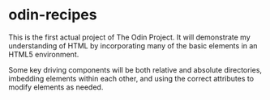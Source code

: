 # odin-recipes
This is the first actual project of The Odin Project. It will demonstrate my understanding of HTML by incorporating many of the basic elements in an HTML5 environment. 

Some key driving components will be both relative and absolute directories, imbedding elements within each other, and using the correct attributes to modify elements as needed.